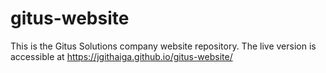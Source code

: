 # gitus-website

This is the Gitus Solutions company website repository. The live version is accessible at https://jgithaiga.github.io/gitus-website/

